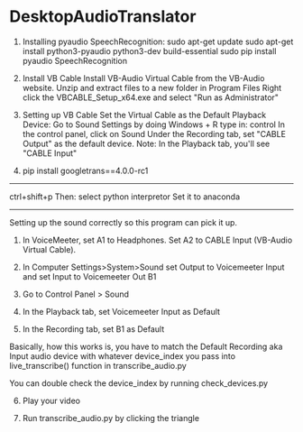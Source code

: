# DesktopAudioTranslator
1. Installing pyaudio SpeechRecognition:
sudo apt-get update
sudo apt-get install python3-pyaudio python3-dev build-essential
sudo pip install pyaudio SpeechRecognition

2. Install VB Cable
Install VB-Audio Virtual Cable from the VB-Audio website.
Unzip and extract files to a new folder in Program Files
Right click the VBCABLE_Setup_x64.exe and select "Run as Administrator"

3. Setting up VB Cable
Set the Virtual Cable as the Default Playback Device:
Go to Sound Settings by doing
Windows + R
type in: control
In the control panel, click on Sound
Under the Recording tab, set "CABLE Output" as the default device.
Note: In the Playback tab, you'll see "CABLE Input"

4. pip install googletrans==4.0.0-rc1


____________________
ctrl+shift+p
Then: select python interpretor
Set it to anaconda

_______________________
Setting up the sound correctly so this program can pick it up.
1. In VoiceMeeter, set A1 to Headphones. Set A2 to CABLE Input (VB-Audio Virtual Cable).

2. In Computer Settings>System>Sound 
set Output to Voicemeeter Input and 
set Input to Voicemeeter Out B1

3. Go to Control Panel > Sound
4. In the Playback tab, set Voicemeeter Input as Default
5. In the Recording tab, set B1 as Default

Basically, how this works is, you have to match the Default Recording aka Input audio device
with whatever device_index you pass into live_transcribe() function in transcribe_audio.py

You can double check the device_index by running check_devices.py

6. Play your video

7. Run transcribe_audio.py by clicking the triangle


